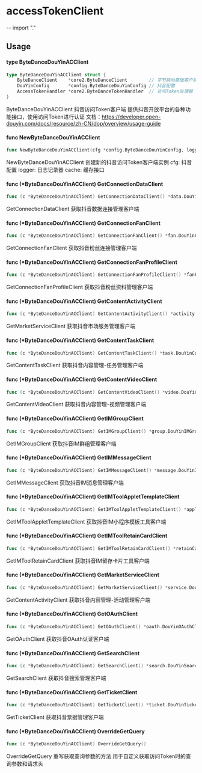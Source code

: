 # accessTokenClient
--
    import "."


## Usage

#### type ByteDanceDouYinACClient

```go
type ByteDanceDouYinACClient struct {
	ByteDanceClient    *core2.ByteDanceClient        // 字节跳动基础客户端
	DouYinConfig       *config.ByteDanceDouYinConfig // 抖音配置
	AccessTokenHandler *core2.ByteDanceTokenHandler  // 访问Token处理器
}
```

ByteDanceDouYinACClient 抖音访问Token客户端 提供抖音开放平台的各种功能接口，使用访问Token进行认证
文档：https://developer.open-douyin.com/docs/resource/zh-CN/dop/overview/usage-guide

#### func  NewByteDanceDouYinACClient

```go
func NewByteDanceDouYinACClient(cfg *config.ByteDanceDouYinConfig, logger *logger.Logger, cache cache.ICache) (*ByteDanceDouYinACClient, error)
```
NewByteDanceDouYinACClient 创建新的抖音访问Token客户端实例 cfg: 抖音配置 logger: 日志记录器 cache:
缓存接口

#### func (*ByteDanceDouYinACClient) GetConnectionDataClient

```go
func (c *ByteDanceDouYinACClient) GetConnectionDataClient() *data.DouYinConnectionDataClient
```
GetConnectionDataClient 获取抖音数据连接管理客户端

#### func (*ByteDanceDouYinACClient) GetConnectionFanClient

```go
func (c *ByteDanceDouYinACClient) GetConnectionFanClient() *fan.DouYinConnectionFanClient
```
GetConnectionFanClient 获取抖音粉丝连接管理客户端

#### func (*ByteDanceDouYinACClient) GetConnectionFanProfileClient

```go
func (c *ByteDanceDouYinACClient) GetConnectionFanProfileClient() *fanProfile.DouYinConnectionFanProfileClient
```
GetConnectionFanProfileClient 获取抖音粉丝资料管理客户端

#### func (*ByteDanceDouYinACClient) GetContentActivityClient

```go
func (c *ByteDanceDouYinACClient) GetContentActivityClient() *activity.DouYinContentActivityClient
```
GetMarketServiceClient 获取抖音市场服务管理客户端

#### func (*ByteDanceDouYinACClient) GetContentTaskClient

```go
func (c *ByteDanceDouYinACClient) GetContentTaskClient() *task.DouYinContentTaskClient
```
GetContentTaskClient 获取抖音内容管理-任务管理客户端

#### func (*ByteDanceDouYinACClient) GetContentVideoClient

```go
func (c *ByteDanceDouYinACClient) GetContentVideoClient() *video.DouYinContentVideoClient
```
GetContentVideoClient 获取抖音内容管理-视频管理客户端

#### func (*ByteDanceDouYinACClient) GetIMGroupClient

```go
func (c *ByteDanceDouYinACClient) GetIMGroupClient() *group.DouYinIMGroupClient
```
GetIMGroupClient 获取抖音IM群组管理客户端

#### func (*ByteDanceDouYinACClient) GetIMMessageClient

```go
func (c *ByteDanceDouYinACClient) GetIMMessageClient() *message.DouYinIMMessageClient
```
GetIMMessageClient 获取抖音IM消息管理客户端

#### func (*ByteDanceDouYinACClient) GetIMToolAppletTemplateClient

```go
func (c *ByteDanceDouYinACClient) GetIMToolAppletTemplateClient() *appletTemplate.DouYinIMToolAppletTemplateClient
```
GetIMToolAppletTemplateClient 获取抖音IM小程序模板工具客户端

#### func (*ByteDanceDouYinACClient) GetIMToolRetainCardClient

```go
func (c *ByteDanceDouYinACClient) GetIMToolRetainCardClient() *retainCard.DouYinIMToolRetainCardClient
```
GetIMToolRetainCardClient 获取抖音IM留存卡片工具客户端

#### func (*ByteDanceDouYinACClient) GetMarketServiceClient

```go
func (c *ByteDanceDouYinACClient) GetMarketServiceClient() *service.DouYinMarketServiceClient
```
GetContentActivityClient 获取抖音内容管理-活动管理客户端

#### func (*ByteDanceDouYinACClient) GetOAuthClient

```go
func (c *ByteDanceDouYinACClient) GetOAuthClient() *oauth.DouYinOAuthClient
```
GetOAuthClient 获取抖音OAuth认证客户端

#### func (*ByteDanceDouYinACClient) GetSearchClient

```go
func (c *ByteDanceDouYinACClient) GetSearchClient() *search.DouYinSearchClient
```
GetSearchClient 获取抖音搜索管理客户端

#### func (*ByteDanceDouYinACClient) GetTicketClient

```go
func (c *ByteDanceDouYinACClient) GetTicketClient() *ticket.DouYinTicketClient
```
GetTicketClient 获取抖音票据管理客户端

#### func (*ByteDanceDouYinACClient) OverrideGetQuery

```go
func (c *ByteDanceDouYinACClient) OverrideGetQuery()
```
OverrideGetQuery 重写获取查询参数的方法 用于自定义获取访问Token时的查询参数和请求头
